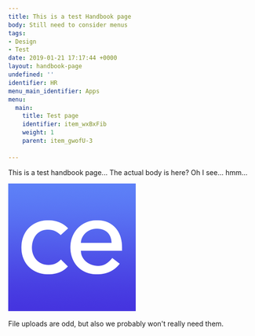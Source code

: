 ```yaml
---
title: This is a test Handbook page
body: Still need to consider menus
tags:
- Design
- Test
date: 2019-01-21 17:17:44 +0000
layout: handbook-page
undefined: ''
identifier: HR
menu_main_identifier: Apps
menu:
  main:
    title: Test page
    identifier: item_wxBxFib
    weight: 1
    parent: item_gwofU-3

---
```

This is a test handbook page... The actual body is here? Oh I see... hmm...

![](/uploads/favicon-source.png)

File uploads are odd, but also we probably won't really need them.